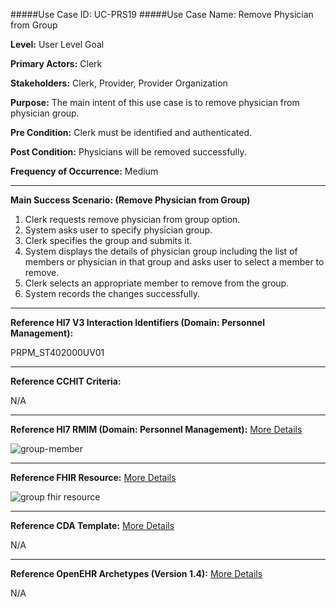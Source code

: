 #####Use Case ID: UC-PRS19
#####Use Case Name: Remove Physician from Group

**Level:**                     User Level Goal

**Primary Actors:**            Clerk

**Stakeholders:**              Clerk, Provider, Provider Organization

**Purpose:**                   The main intent of this use case is to remove physician from physician group.

**Pre Condition:**             Clerk must be identified and authenticated.

**Post Condition:**            Physicians will be removed successfully.

**Frequency of Occurrence:**   Medium

__________________________________________________________
**Main Success Scenario: (Remove Physician from Group)**

1. Clerk requests remove physician from group option.
2. System asks user to specify physician group.
3. Clerk specifies the group and submits it.
4. System displays the details of physician group including the list of members or physician in that group and asks user to select a member to remove.
5. Clerk selects an appropriate member to remove from the group.
6. System records the changes successfully.

________________________________________________________________________
**Reference Hl7 V3 Interaction Identifiers (Domain: Personnel Management):**

PRPM_ST402000UV01
_______________________________________________________________
**Reference CCHIT Criteria:**

N/A

_______________________________________________________________
**Reference Hl7 RMIM (Domain: Personnel Management):** [More Details](http://www.hl7.org/implement/standards/product_brief.cfm?product_id=306)

![group-member](https://f.cloud.github.com/assets/5391320/1371564/13864af6-3a3d-11e3-87ba-db77e321ea6a.png)
_______________________________________________________________
**Reference FHIR Resource:** [More Details](http://www.hl7.org/implement/standards/fhir/resourcelist.html)

![group fhir resource](https://f.cloud.github.com/assets/5391320/1371207/ba29d552-3a34-11e3-82d7-78c553ef2aae.png)
_______________________________________________________________
**Reference CDA Template:** [More Details](http://www.hl7.org/Special/committees/structure/index.cfm)

N/A
_______________________________________________________________
**Reference OpenEHR Archetypes (Version 1.4):** [More Details](http://www.openehr.org/ckm/)

N/A
